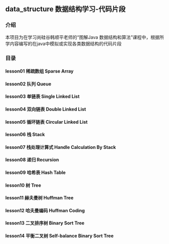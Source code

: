 ## data_structure 数据结构学习-代码片段

### 介绍
本项目为在学习尚硅谷韩顺平老师的“图解Java 数据结构和算法”课程中，根据所学内容编写的在java中模拟或实现各类数据结构的代码片段

### 目录
#### lesson01 稀疏数组 Sparse Array
#### lesson02 队列 Queue
#### lesson03 单链表 Single Linked List
#### lesson04 双向链表 Double Linked List
#### lesson05 循环链表 Circular Linked List
#### lesson06 栈 Stack
#### lesson07 栈处理计算式 Handle Calculation By Stack
#### lesson08 递归 Recursion
#### lesson09 哈希表 Hash Table
#### lesson10 树 Tree
#### lesson11 赫夫曼树 Huffman Tree
#### lesson12 哈夫曼编码 Huffman Coding
#### lesson13 二叉排序树 Binary Sort Tree
#### lesson14 平衡二叉树 Self-balance Binary Sort Tree